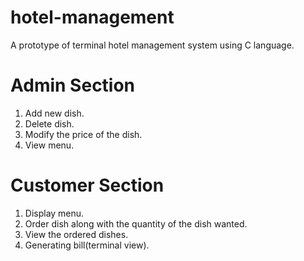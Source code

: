 # hotel-management

A prototype of terminal hotel management system using C language.

# Admin Section
  1. Add new dish.
  2. Delete dish.
  3. Modify the price of the dish.
  4. View menu.

# Customer Section
  1. Display menu.
  2. Order dish along with the quantity of the dish wanted.
  3. View the ordered dishes.
  4. Generating bill(terminal view).

